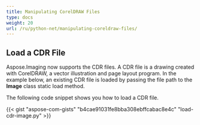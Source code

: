 ```yaml
---
title: Manipulating CorelDRAW Files
type: docs
weight: 20
url: /ru/python-net/manipulating-coreldraw-files/
---
```


## **Load a CDR File**
Aspose.Imaging now supports the CDR files. A CDR file is a drawing created with CorelDRAW, a vector illustration and page layout program. In the example below, an existing CDR file is loaded by passing the file path to the **Image** class static load method.

The following code snippet shows you how to load a CDR file.

{{< gist "aspose-com-gists" "b4cae91031fe8bba308ebffcabac8e4c" "load-cdr-image.py" >}}
